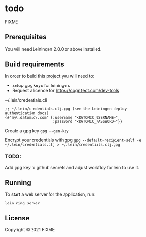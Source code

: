 # todo

FIXME

## Prerequisites

You will need [Leiningen][] 2.0.0 or above installed.

[leiningen]: https://github.com/technomancy/leiningen

## Build requirements

In order to build this project you will need to:
 - setup gpg keys for leiningen.
 - Request a licence for https://cognitect.com/dev-tools

~/.lein/credentials.clj
```
;; ~/.lein/credentials.clj.gpg (see the Leiningen deploy authentication docs)
{#"my\.datomic\.com" {:username "<DATOMIC_USERNAME>"
                      :password "<DATOMIC_PASSWORD>"}}
```

Create a gpg key `gpg --gen-key`

Encrypt your credentials with gpg `gpg --default-recipient-self -e ~/.lein/credentials.clj > ~/.lein/credentials.clj.gpg`

### TODO:
Add gpg key to github secrets and adjust workfloy for lein to use it.

## Running

To start a web server for the application, run:

    lein ring server

## License

Copyright © 2021 FIXME
